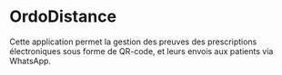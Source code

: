 # OrdoDistance
Cette application permet la gestion des preuves des prescriptions électroniques sous forme de QR-code, et leurs envois aux patients via WhatsApp.


